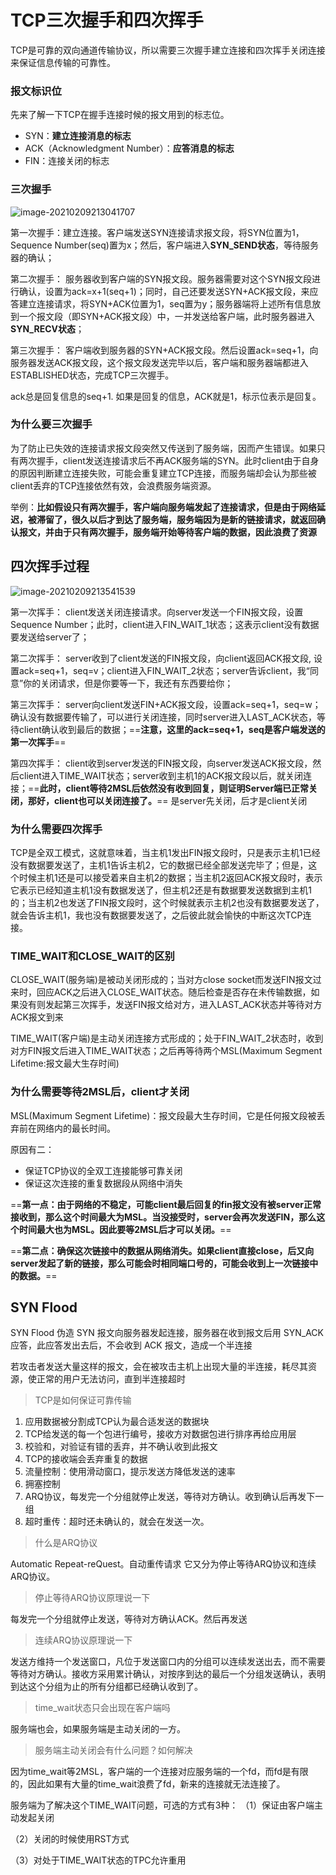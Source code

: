 # TCP三次握手和四次挥手

TCP是可靠的双向通道传输协议，所以需要三次握手建立连接和四次挥手关闭连接来保证信息传输的可靠性。



### 报文标识位

先来了解一下TCP在握手连接时候的报文用到的标志位。

- SYN：**建立连接消息的标志**
- ACK（Acknowledgment Number）：**应答消息的标志**
- FIN：连接关闭的标志



### 三次握手

![image-20210209213041707](https://gitee.com/super-jimwang/img/raw/master/img/20210209213041.png)

第一次握手：建立连接。客户端发送SYN连接请求报文段，将SYN位置为1，Sequence Number(seq)置为x；然后，客户端进入**SYN_SEND状态**，等待服务器的确认；



第二次握手： 服务器收到客户端的SYN报文段。服务器需要对这个SYN报文段进行确认，设置为ack=x+1(seq+1)；同时，自己还要发送SYN+ACK报文段，来应答建立连接请求，将SYN+ACK位置为1，seq置为y；服务器端将上述所有信息放到一个报文段（即SYN+ACK报文段）中，一并发送给客户端，此时服务器进入**SYN_RECV状态**；



第三次握手： 客户端收到服务器的SYN+ACK报文段。然后设置ack=seq+1，向服务器发送ACK报文段，这个报文段发送完毕以后，客户端和服务器端都进入ESTABLISHED状态，完成TCP三次握手。



ack总是回复信息的seq+1. 如果是回复的信息，ACK就是1，标示位表示是回复。



### 为什么要三次握手

为了防止已失效的连接请求报文段突然又传送到了服务端，因而产生错误。如果只有两次握手，client发送连接请求后不再ACK服务端的SYN。此时client由于自身的原因判断建立连接失败，可能会重复建立TCP连接，而服务端却会认为那些被client丢弃的TCP连接依然有效，会浪费服务端资源。

举例：**比如假设只有两次握手，客户端向服务端发起了连接请求，但是由于网络延迟，被滞留了，很久以后才到达了服务端，服务端因为是新的链接请求，就返回确认报文，并由于只有两次握手，服务端开始等待客户端的数据，因此浪费了资源**



## 四次挥手过程

![image-20210209213541539](https://gitee.com/super-jimwang/img/raw/master/img/20210209213541.png)

第一次挥手： client发送关闭连接请求。向server发送一个FIN报文段，设置Sequence Number；此时，client进入FIN_WAIT_1状态；这表示client没有数据要发送给server了；



第二次挥手： server收到了client发送的FIN报文段，向client返回ACK报文段, 设置ack=seq+1，seq=v；client进入FIN_WAIT_2状态；server告诉client，我“同意”你的关闭请求，但是你要等一下，我还有东西要给你；



第三次挥手： server向client发送FIN+ACK报文段，设置ack=seq+1，seq=w；确认没有数据要传输了，可以进行关闭连接，同时server进入LAST_ACK状态，等待client确认收到最后的数据；==**注意，这里的ack=seq+1，seq是客户端发送的第一次挥手**==



第四次挥手： client收到server发送的FIN报文段，向server发送ACK报文段，然后client进入TIME_WAIT状态；server收到主机1的ACK报文段以后，就关闭连接；==**此时，client等待2MSL后依然没有收到回复，则证明Server端已正常关闭，那好，client也可以关闭连接了。**== 是server先关闭，后才是client关闭



### 为什么需要四次挥手

TCP是全双工模式，这就意味着，当主机1发出FIN报文段时，只是表示主机1已经没有数据要发送了，主机1告诉主机2，它的数据已经全部发送完毕了；但是，这个时候主机1还是可以接受着来自主机2的数据；当主机2返回ACK报文段时，表示它表示已经知道主机1没有数据发送了，但主机2还是有数据要发送数据到主机1的；当主机2也发送了FIN报文段时，这个时候就表示主机2也没有数据要发送了，就会告诉主机1，我也没有数据要发送了，之后彼此就会愉快的中断这次TCP连接。

### TIME_WAIT和CLOSE_WAIT的区别

CLOSE_WAIT(服务端)是被动关闭形成的；当对方close socket而发送FIN报文过来时，回应ACK之后进入CLOSE_WAIT状态。随后检查是否存在未传输数据，如果没有则发起第三次挥手，发送FIN报文给对方，进入LAST_ACK状态并等待对方ACK报文到来

TIME_WAIT(客户端)是主动关闭连接方式形成的；处于FIN_WAIT_2状态时，收到对方FIN报文后进入TIME_WAIT状态；之后再等待两个MSL(Maximum Segment Lifetime:报文最大生存时间)



### 为什么需要等待2MSL后，client才关闭

MSL(Maximum Segment Lifetime)：报文段最大生存时间，它是任何报文段被丢弃前在网络内的最长时间。

原因有二：

- 保证TCP协议的全双工连接能够可靠关闭
- 保证这次连接的重复数据段从网络中消失

==**第一点：由于网络的不稳定，可能client最后回复的fin报文没有被server正常接收到，那么这个时间最大为MSL。当没接受时，server会再次发送FIN，那么这个时间最大也为MSL。因此要等2MSL后才可以关闭。**==

==**第二点：确保这次链接中的数据从网络消失。如果client直接close，后又向server发起了新的链接，那么可能会时相同端口号的，可能会收到上一次链接中的数据。**==



## SYN Flood

SYN Flood 伪造 SYN 报文向服务器发起连接，服务器在收到报文后用 SYN_ACK 应答，此应答发出去后，不会收到 ACK 报文，造成一个半连接

若攻击者发送大量这样的报文，会在被攻击主机上出现大量的半连接，耗尽其资源，使正常的用户无法访问，直到半连接超时

> TCP是如何保证可靠传输

1. 应用数据被分割成TCP认为最合适发送的数据块
2. TCP给发送的每一个包进行编号，接收方对数据包进行排序再给应用层
3. 校验和，对验证有错的丢弃，并不确认收到此报文
4. TCP的接收端会丢弃重复的数据
5. 流量控制：使用滑动窗口，提示发送方降低发送的速率
6. 拥塞控制
7. ARQ协议，每发完一个分组就停止发送，等待对方确认。收到确认后再发下一组
8. 超时重传：超时还未确认的，就会在发送一次。

> 什么是ARQ协议

Automatic Repeat-reQuest。自动重传请求
它又分为停止等待ARQ协议和连续ARQ协议。

> 停止等待ARQ协议原理说一下

每发完一个分组就停止发送，等待对方确认ACK。然后再发送

> 连续ARQ协议原理说一下

发送方维持一个发送窗口，凡位于发送窗口内的分组可以连续发送出去，而不需要等待对方确认。接收方采用累计确认，对按序到达的最后一个分组发送确认，表明到达这个分组为止的所有分组都已经确认收到了。

> time_wait状态只会出现在客户端吗

服务端也会，如果服务端是主动关闭的一方。

> 服务端主动关闭会有什么问题？如何解决

因为time_wait等2MSL，客户端的一个连接对应服务端的一个fd，而fd是有限的，因此如果有大量的time_wait浪费了fd，新来的连接就无法连接了。

服务端为了解决这个TIME_WAIT问题，可选的方式有3种：
（1）保证由客户端主动发起关闭

（2）关闭的时候使用RST方式

（3）对处于TIME_WAIT状态的TPC允许重用